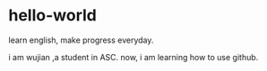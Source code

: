 # hello-world
learn english, make progress everyday.

i am wujian ,a student in ASC.
now, i am learning how to use github.
